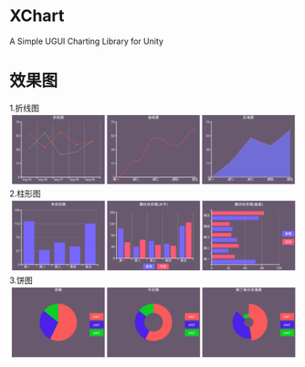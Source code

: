 # XChart
A Simple UGUI Charting Library for Unity

# 效果图
  1.折线图
![折线图](demo_line.png)
  2.柱形图
![柱形图](demo_bar.png)
  3.饼图
![饼图](demo_pie.png)